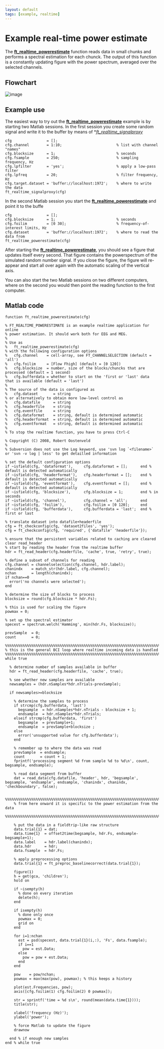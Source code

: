 ```yaml
---
layout: default
tags: [example, realtime]
---
```


# Example real-time power estimate

The **[ft_realtime_powerestimate](/reference/ft_realtime_powerestimate)** function reads data in small chunks and performs a spectral estimation for each chunck. The output of this function is a constantly updating figure with the power spectrum, averaged over the selected channels.

## Flowchart

![image](/media/example/realtime/realtime_powerestimate.png@350)
## Example use

The easiest way to try out the **[ft_realtime_powerestimate](/reference/ft_realtime_powerestimate)** example is by starting two Matlab sessions. In the first session you create some random signal and write it to the buffer by means of **[ft_realtime_signalproxy](/reference/ft_realtime_signalproxy)*

    cfg                = [];
    cfg.channel        = 1:10;                         % list with channel "names"
    cfg.blocksize      = 1;                            % seconds
    cfg.fsample        = 250;                          % sampling frequency, Hz
    cfg.lpfilter       = 'yes';                        % apply a low-pass filter
    cfg.lpfreq         = 20;                           % filter frequency, Hz
    cfg.target.dataset = 'buffer://localhost:1972';    % where to write the data
    ft_realtime_signalproxy(cfg)

In the second Matlab session you start the **[ft_realtime_powerestimate](/reference/ft_realtime_powerestimate)** and point it to the buffe

    cfg                = [];
    cfg.blocksize      = 1;                            % seconds
    cfg.foilim         = [0 30];                       % frequency-of-interest limits, Hz
    cfg.dataset        = 'buffer://localhost:1972';    % where to read the data from
    ft_realtime_powerestimate(cfg)

After starting the **[ft_realtime_powerestimate](/reference/ft_realtime_powerestimate)**, you should see a figure that updates itself every second. That figure contains the powerspectrum of the simulated random number signal. If you close the figure, the figure will re-appear and start all over again with the automatic scaling of the vertical axis.

You can also start the two Matlab sessions on two different computers, where on the second you would then point the reading function to the first computer.

## Matlab code

	function ft_realtime_powerestimate(cfg)
	
	% FT_REALTIME_POWERESTIMATE is an example realtime application for online
	% power estimation. It should work both for EEG and MEG.
	%
	% Use as
	%   ft_realtime_powerestimate(cfg)
	% with the following configuration options
	%   cfg.channel    = cell-array, see FT_CHANNELSELECTION (default = 'all')
	%   cfg.foilim     = [Flow Fhigh] (default = [0 120])
	%   cfg.blocksize  = number, size of the blocks/chuncks that are processed (default = 1 second)
	%   cfg.bufferdata = whether to start on the 'first or 'last' data that is available (default = 'last')
	%
	% The source of the data is configured as
	%   cfg.dataset       = string
	% or alternatively to obtain more low-level control as
	%   cfg.datafile      = string
	%   cfg.headerfile    = string
	%   cfg.eventfile     = string
	%   cfg.dataformat    = string, default is determined automatic
	%   cfg.headerformat  = string, default is determined automatic
	%   cfg.eventformat   = string, default is determined automatic
	%
	% To stop the realtime function, you have to press Ctrl-C
	
	% Copyright (C) 2008, Robert Oostenveld
	%
	% Subversion does not use the Log keyword, use 'svn log `<filename>` or 'svn -v log | less' to get detailled information
	
	% set the default configuration options
	if ~isfield(cfg, 'dataformat'),     cfg.dataformat = [];      end % default is detected automatically
	if ~isfield(cfg, 'headerformat'),   cfg.headerformat = [];    end % default is detected automatically
	if ~isfield(cfg, 'eventformat'),    cfg.eventformat = [];     end % default is detected automatically
	if ~isfield(cfg, 'blocksize'),      cfg.blocksize = 1;        end % in seconds
	if ~isfield(cfg, 'channel'),        cfg.channel = 'all';      end
	if ~isfield(cfg, 'foilim'),         cfg.foilim = [0 120];     end
	if ~isfield(cfg, 'bufferdata'),     cfg.bufferdata = 'last';  end % first or last
	
	% translate dataset into datafile+headerfile
	cfg = ft_checkconfig(cfg, 'dataset2files', 'yes');
	cfg = ft_checkconfig(cfg, 'required', {'datafile' 'headerfile'});
	
	% ensure that the persistent variables related to caching are cleared
	clear read_header
	% start by reading the header from the realtime buffer
	hdr = ft_read_header(cfg.headerfile, 'cache', true, 'retry', true);
	
	% define a subset of channels for reading
	cfg.channel = channelselection(cfg.channel, hdr.label);
	chanindx    = match_str(hdr.label, cfg.channel);
	nchan       = length(chanindx);
	if nchan==0
	  error('no channels were selected');
	end
	
	% determine the size of blocks to process
	blocksize = round(cfg.blocksize * hdr.Fs);
	
	% this is used for scaling the figure
	powmax = 0;
	
	% set up the spectral estimator
	specest = spectrum.welch('Hamming', min(hdr.Fs, blocksize));
	
	prevSample  = 0;
	count       = 0;
	
	%%%%%%%%%%%%%%%%%%%%%%%%%%%%%%%%%%%%%%%%%%%%%%%%%%%%%%%%%%%%%%%%%%%%%%%%%%%%%%%%
	% this is the general BCI loop where realtime incoming data is handled
	%%%%%%%%%%%%%%%%%%%%%%%%%%%%%%%%%%%%%%%%%%%%%%%%%%%%%%%%%%%%%%%%%%%%%%%%%%%%%%%%
	while true
	
	  % determine number of samples available in buffer
	  hdr = ft_read_header(cfg.headerfile, 'cache', true);
	
	  % see whether new samples are available
	  newsamples = (hdr.nSamples*hdr.nTrials-prevSample);
	
	  if newsamples>=blocksize
	
	    % determine the samples to process
	    if strcmp(cfg.bufferdata, 'last')
	      begsample  = hdr.nSamples*hdr.nTrials - blocksize + 1;
	      endsample  = hdr.nSamples*hdr.nTrials;
	    elseif strcmp(cfg.bufferdata, 'first')
	      begsample  = prevSample+1;
	      endsample  = prevSample+blocksize ;
	    else
	      error('unsupported value for cfg.bufferdata');
	    end
	
	    % remember up to where the data was read
	    prevSample  = endsample;
	    count       = count + 1;
	    fprintf('processing segment %d from sample %d to %d\n', count, begsample, endsample);
	
	    % read data segment from buffer
	    dat = read_data(cfg.datafile, 'header', hdr, 'begsample', begsample, 'endsample', endsample, 'chanindx', chanindx, 'checkboundary', false);
	
	    %%%%%%%%%%%%%%%%%%%%%%%%%%%%%%%%%%%%%%%%%%%%%%%%%%%%%%%%%%%%%%%%%%%%%%%%%%%%%%%%
	    % from here onward it is specific to the power estimation from the data
	    %%%%%%%%%%%%%%%%%%%%%%%%%%%%%%%%%%%%%%%%%%%%%%%%%%%%%%%%%%%%%%%%%%%%%%%%%%%%%%%%
	
	    % put the data in a fieldtrip-like raw structure
	    data.trial{1} = dat;
	    data.time{1}  = offset2time(begsample, hdr.Fs, endsample-begsample+1);
	    data.label    = hdr.label(chanindx);
	    data.hdr      = hdr;
	    data.fsample  = hdr.Fs;
	
	    % apply preprocessing options
	    data.trial{1} = ft_preproc_baselinecorrect(data.trial{1});
	
	    figure(1)
	    h = get(gca, 'children');
	    hold on
	
	    if ~isempty(h)
	      % done on every iteration
	      delete(h);
	    end
	
	    if isempty(h)
	      % done only once
	      powmax = 0;
	      grid on
	    end
	
	    for i=1:nchan
	      est = psd(specest, data.trial{1}(i,:), 'Fs', data.fsample);
	      if i==1
	        pow = est.Data;
	      else
	        pow = pow + est.Data;
	      end
	    end
	
	    pow    = pow/nchan;
	    powmax = max(max(pow), powmax); % this keeps a history
	
	    plot(est.Frequencies, pow);
	    axis([cfg.foilim(1) cfg.foilim(2) 0 powmax]);
	
	    str = sprintf('time = %d s\n', round(mean(data.time{1})));
	    title(str);
	
	    xlabel('frequency (Hz)');
	    ylabel('power');
	
	    % force Matlab to update the figure
	    drawnow
	
	  end % if enough new samples
	end % while true

